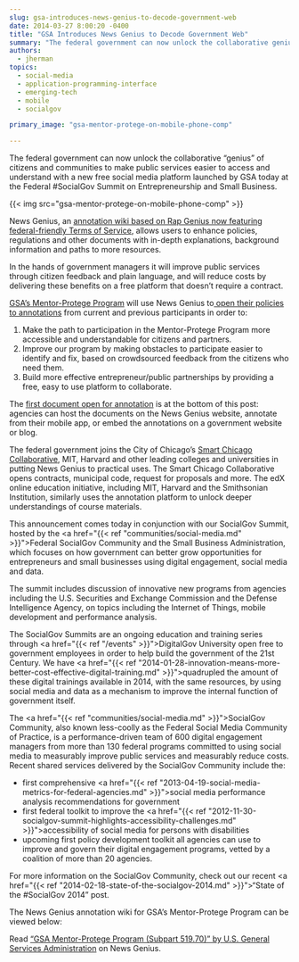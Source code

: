 ```yaml
---
slug: gsa-introduces-news-genius-to-decode-government-web
date: 2014-03-27 8:00:20 -0400
title: "GSA Introduces News Genius to Decode Government Web"
summary: "The federal government can now unlock the collaborative genius of citizens and communities to make public services easier to access and understand with a new free social media platform launched by GSA today at the Federal #SocialGov Summit on Entrepreneurship and Small Business."
authors:
  - jherman
topics:
  - social-media
  - application-programming-interface
  - emerging-tech
  - mobile
  - socialgov

primary_image: "gsa-mentor-protege-on-mobile-phone-comp"

---
```


The federal government can now unlock the collaborative “genius” of citizens and communities to make public services easier to access and understand with a new free social media platform launched by GSA today at the Federal #SocialGov Summit on Entrepreneurship and Small Business.

{{< img src="gsa-mentor-protege-on-mobile-phone-comp" >}}

News Genius, an <a href="http://news.rapgenius.com/">annotation wiki based on Rap Genius now featuring federal-friendly Terms of Service</a>, allows users to enhance policies, regulations and other documents with in-depth explanations, background information and paths to more resources.

In the hands of government managers it will improve public services through citizen feedback and plain language, and will reduce costs by delivering these benefits on a free platform that doesn’t require a contract.

<a href="http://www.gsa.gov/portal/content/105301?utm_source=SBU&utm_medium=print-radio&utm_term=mentorprotege&utm_campaign=shortcuts">GSA’s Mentor-Protege Program</a> will use News Genius to<a href="http://news.rapgenius.com/Us-general-services-administration-gsa-mentor-protege-program-subpart-51970-annotated"> open their policies to annotations</a> from current and previous participants in order to:

1. Make the path to participation in the Mentor-Protege Program more accessible and understandable for citizens and partners.
2. Improve our program by making obstacles to participate easier to identify and fix, based on crowdsourced feedback from the citizens who need them.
3. Build more effective entrepreneur/public partnerships by providing a free, easy to use platform to collaborate.

The <a href="http://news.rapgenius.com/Us-general-services-administration-gsa-mentor-protege-program-subpart-51970-annotated">first document open for annotation</a> is at the bottom of this post: agencies can host the documents on the News Genius website, annotate from their mobile app, or embed the annotations on a government website or blog.

The federal government joins the City of Chicago’s <a href="http://news.rapgenius.com/SmartChicago">Smart Chicago Collaborative</a>, MIT, Harvard and other leading colleges and universities in putting News Genius to practical uses. The Smart Chicago Collaborative opens contracts, municipal code, request for proposals and more. The edX online education initiative, including MIT, Harvard and the Smithsonian Institution, similarly uses the annotation platform to unlock deeper understandings of course materials.

This announcement comes today in conjunction with our SocialGov Summit, hosted by the <a href="{{< ref "communities/social-media.md" >}}">Federal SocialGov Community</a> and the Small Business Administration, which focuses on how government can better grow opportunities for entrepreneurs and small businesses using digital engagement, social media and data.

The summit includes discussion of innovative new programs from agencies including the U.S. Securities and Exchange Commission and the Defense Intelligence Agency, on topics including the Internet of Things, mobile development and performance analysis.

The SocialGov Summits are an ongoing education and training series through <a href="{{< ref "/events" >}}">DigitalGov University</a> open free to government employees in order to help build the government of the 21st Century. We have <a href="{{< ref "2014-01-28-innovation-means-more-better-cost-effective-digital-training.md" >}}">quadrupled the amount of these digital trainings</a> available in 2014, with the same resources, by using social media and data as a mechanism to improve the internal function of government itself.

The <a href="{{< ref "communities/social-media.md" >}}">SocialGov Community</a>, also known less-coolly as the Federal Social Media Community of Practice, is a performance-driven team of 600 digital engagement managers from more than 130 federal programs committed to using social media to measurably improve public services and measurably reduce costs. Recent shared services delivered by the SocialGov Community include the:

* first comprehensive <a href="{{< ref "2013-04-19-social-media-metrics-for-federal-agencies.md" >}}">social media performance analysis recommendations</a> for government
* first federal toolkit to improve the <a href="{{< ref "2012-11-30-socialgov-summit-highlights-accessibility-challenges.md" >}}">accessibility of social media for persons with disabilities</a>
* upcoming first policy development toolkit all agencies can use to improve and govern their digital engagement programs, vetted by a coalition of more than 20 agencies.

For more information on the SocialGov Community, check out our recent <a href="{{< ref "2014-02-18-state-of-the-socialgov-2014.md" >}}">“State of the #SocialGov 2014” post</a>.

The News Genius annotation wiki for GSA’s Mentor-Protege Program can be viewed below:

Read <a href="http://news.rapgenius.com/Us-general-services-administration-gsa-mentor-protege-program-subpart-51970-annotated">“GSA Mentor-Protege Program (Subpart 519.70)” by U.S. General Services Administration</a> on News Genius.
